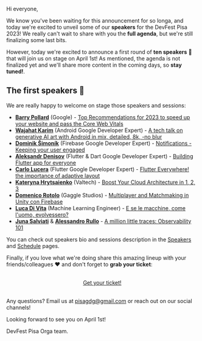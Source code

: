 Hi everyone,

We know you've been waiting for this announcement for so longa, and today we're excited to unveil some of our **speakers** for the DevFest Pisa 2023!
We really can't wait to share with you the **full agenda**, but we're still finalizing some last bits.

However, today we're excited to announce a first round of **ten speakers** 🎉 that will join us on stage on April 1st!
As mentioned, the agenda is not finalized yet and we'll share more content in the coming days, so **stay tuned!**.

## The first speakers 🎤

We are really happy to welcome on stage those speakers and sessions:

- [**Barry Pollard**](/speakers/barry_pollard/) (Google) - [Top Recommendations for 2023 to speed up your website and pass the Core Web Vitals](/sessions/top_recommendations_for_2023_to_speed_up_your_website_and_pass_the_core_web_vitals)
- [**Wajahat Karim**](/speakers/wajahat_karim/) (Android Google Developer Expert) - [A tech talk on generative AI art with Android in mix, detailed, 8k, -no blur](/sessions/a_tech_talk_on_generative_ai_art_with_android_in_mix_detailed_8k_-no_blur)
- [**Dominik Šimoník**](/speakers/dominik_simonik) (Firebase Google Developer Expert) - [Notifications - Keeping your user engaged](/sessions/notifications_-_keeping_your_user_engaged)
- [**Aleksandr Denisov**](/speakers/aleksandr_denisov) (Flutter & Dart Google Developer Expert) - [Building Flutter app for everyone](/sessions/building_flutter_app_for_everyone)
- [**Carlo Lucera**](/speakers/carlo_lucera) (Flutter Google Developer Expert) - [Flutter Everywhere! the importance of adaptive layout](/sessions/flutter_everywhere_the_importance_of_adaptive_layout)
- [**Kateryna Hrytsaienko**](/speakers/kateryna_hrytsaienko) (Valtech) - [Boost Your Cloud Architecture in 1, 2, 3](/sessions/boost_your_cloud_architecture_in_1_2_3)
- [**Domenico Rotolo**](/speakers/domenico_rotolo/) (Gaggle Studios) - [Multiplayer and Matchmaking in Unity con Firebase](/sessions/multiplayer_and_matchmaking_in_unity_con_firebase)
- [**Luca Di Vita**](/speakers/luca_di_vita/) (Machine Learning Engineer) - [E se le macchine, come l'uomo, evolvessero?](/sessions/e_se_le_macchine_come_luomo_evolvessero)
- [**Juna Salviati**](/speakers/juna_salviati) & [**Alessandro Rullo**](/speakers/alessandro_rullo/) - [A million little traces: Observability 101](/sessions/a_million_little_traces_observability_101)

You can check out speakers bio and sessions description in the [Speakers](/speakers) and [Schedule](/schedule) pages.

Finally, if you love what we're doing share this amazing lineup with your friends/colleagues ❤️ and don't forget to **grab your ticket**:

<br/>
<div style="text-align: center;">
<a href="https://bit.ly/dfpi23-tickets" target="_blank" class="style-scope header-content">
  <paper-button primary animated role="button" tabindex="0">Get your ticket!</paper-button>
</a>
</div>
<br/>

Any questions? Email us at [pisagdg@gmail.com](mailto:pisagdg+devfest@gmail.com) or reach out on our social channels!

Looking forward to see you on April 1st!

DevFest Pisa Orga team.
